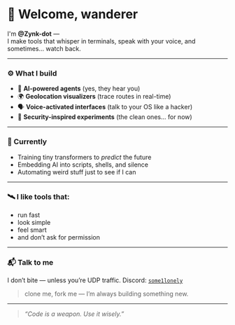 # 👋 Welcome, wanderer

I'm **@Zynk-dot** —  
I make tools that whisper in terminals, speak with your voice, and sometimes… watch back.  

---

### ⚙️ What I build
- 🧠 **AI-powered agents** (yes, they hear you)
- 🌍 **Geolocation visualizers** (trace routes in real-time)
- 🗣️ **Voice-activated interfaces** (talk to your OS like a hacker)
- 🔐 **Security-inspired experiments** (the clean ones… for now)

---

### 🌱 Currently
- Training tiny transformers to *predict* the future  
- Embedding AI into scripts, shells, and silence  
- Automating weird stuff just to see if I can  

---

### 🛰️ I like tools that:
- run fast  
- look simple  
- feel smart  
- and don’t ask for permission  

---

### 📬 Talk to me
I don’t bite — unless you’re UDP traffic.
Discord: [`some1lonely`](https://discord.com/users/some1lonely)  
> clone me, fork me — I’m always building something new.

---

> _“Code is a weapon. Use it wisely.”_
